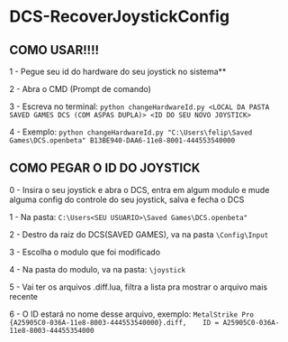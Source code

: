 # DCS-RecoverJoystickConfig


## COMO USAR!!!!

1 -     Pegue seu id do hardware do seu joystick no sistema**

2 -     Abra o CMD (Prompt de comando)

3 -     Escreva no terminal: `python changeHardwareId.py <LOCAL DA PASTA SAVED GAMES DCS (COM ASPAS DUPLA)> <ID DO SEU NOVO JOYSTICK>`

4 -     Exemplo: `python changeHardwareId.py "C:\Users\felip\Saved Games\DCS.openbeta" B13BE940-DAA6-11e8-8001-444553540000`


## COMO PEGAR O ID DO JOYSTICK

0 -     Insira o seu joystick e abra o DCS, entra em algum modulo e mude alguma config do controle do seu joystick, salva e fecha o DCS

1 -     Na pasta: `C:\Users<SEU USUARIO>\Saved Games\DCS.openbeta"`

2 -     Destro da raiz do DCS(SAVED GAMES), va na pasta `\Config\Input`

3 -     Escolha o modulo que foi modificado

4 -     Na pasta do modulo, va na pasta:  `\joystick`

5 -     Vai ter os arquivos .diff.lua, filtra a lista pra mostrar o arquivo mais recente

6 -     O ID estará no nome desse arquivo,  exemplo: `MetalStrike Pro {A25905C0-036A-11e8-8003-444553540000}.diff,    ID = A25905C0-036A-11e8-8003-44455354000`
